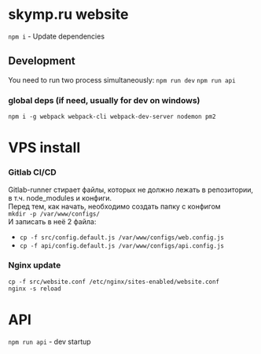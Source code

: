 # skymp.ru website
`npm i` - Update dependencies

## Development
<!-- Запускаем 2 процесса параллельно: -->
You need to run two process simultaneously:
`npm run dev`
`npm run api`

### global deps (if need, usually for dev on windows)
`npm i -g webpack webpack-cli webpack-dev-server nodemon pm2`

# VPS install
### Gitlab CI/CD
Gitlab-runner стирает файлы, которых не должно лежать в репозитории, в т.ч. node_modules и конфиги.  
Перед тем, как начать, необходимо создать папку с конфигом  
`mkdir -p /var/www/configs/`  
И записать в неё 2 файла:  
<!-- `touch /var/www/configs/web.config.js && touch /var/www/configs/api.config.js` -->
 - `cp -f src/config.default.js /var/www/configs/web.config.js`  
 - `cp -f api/config.default.js /var/www/configs/api.config.js`  

### Nginx update
`cp -f src/website.conf /etc/nginx/sites-enabled/website.conf`  
`nginx -s reload`  

<!-- ### Secret
при первом запуске надо установить гит `apt-get install git`  
а так же дать sudo пользователю gitlab-runner:  
`sudo visudo`  
В конец файла вставить `gitlab-runner ALL=(ALL) NOPASSWD: ALL`   -->

# API
`npm run api` - dev startup
